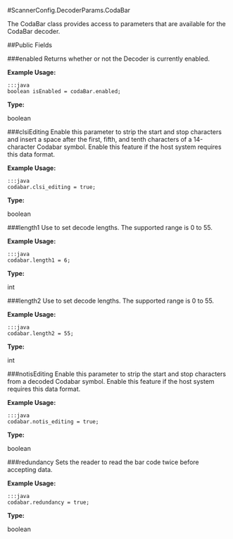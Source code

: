 #ScannerConfig.DecoderParams.CodaBar

The CodaBar class provides access to parameters that are available for the CodaBar decoder.

##Public Fields


###enabled
Returns whether or not the Decoder is currently enabled.

**Example Usage:**

    :::java
    boolean isEnabled = codaBar.enabled;


**Type:**

boolean


###clsiEditing
Enable this parameter to strip the start and stop characters and insert a space after the first, fifth, and tenth characters of a 14-character Codabar symbol. Enable this feature if the host system requires this data format. 

**Example Usage:**

    :::java
    codabar.clsi_editing = true;

**Type:**

boolean

###length1
Use to set decode lengths. The supported range is 0 to 55. 

**Example Usage:**

    :::java
    codabar.length1 = 6;

**Type:**

int

###length2
Use to set decode lengths. The supported range is 0 to 55.

**Example Usage:**

    :::java
    codabar.length2 = 55;

**Type:**

int

###notisEditing
Enable this parameter to strip the start and stop characters from a decoded Codabar symbol. Enable this feature if the host system requires this data format.

**Example Usage:**

    :::java
    codabar.notis_editing = true; 

**Type:**

boolean

###redundancy
Sets the reader to read the bar code twice before accepting data.

**Example Usage:**

    :::java
    codabar.redundancy = true;

**Type:**

boolean
